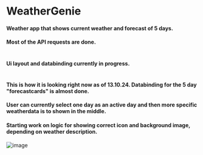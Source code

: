 # WeatherGenie

#### Weather app that shows current weather and forecast of 5 days.
#### Most of the API requests are done.

#

#### Ui layout and databinding currently in progress.

#

#### This is how it is looking right now as of 13.10.24. Databinding for the 5 day "forecastcards" is almost done.
#### User can currently select one day as an active day and then more specific weatherdata is to shown in the middle.
#### Starting work on logic for showing correct icon and background image, depending on weather description.
![image](https://github.com/user-attachments/assets/75c840c8-7614-4258-8e25-15364e6db33f)

#

